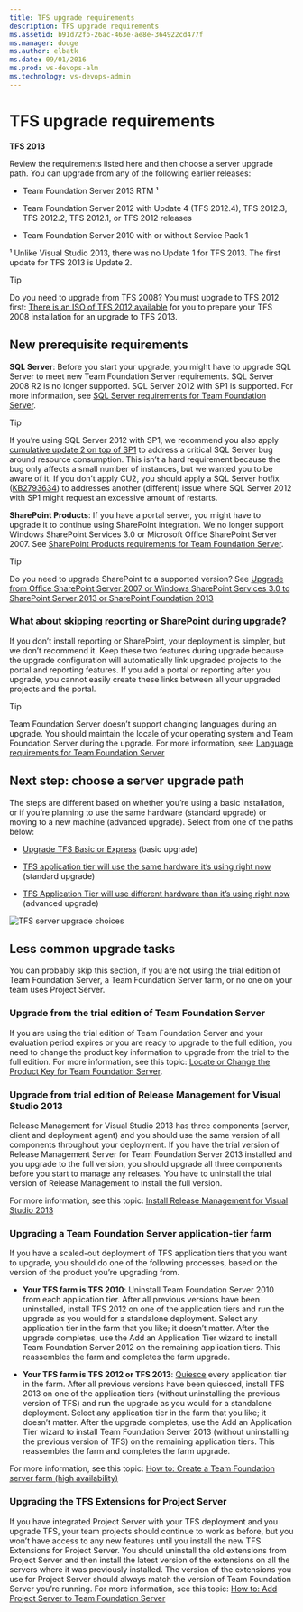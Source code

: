 ```yaml
---
title: TFS upgrade requirements
description: TFS upgrade requirements
ms.assetid: b91d72fb-26ac-463e-ae8e-364922cd477f
ms.manager: douge
ms.author: elbatk
ms.date: 09/01/2016
ms.prod: vs-devops-alm
ms.technology: vs-devops-admin
---
```


# TFS upgrade requirements

**TFS 2013**

Review the requirements listed here and then choose a server upgrade path. You can upgrade from any of the following earlier releases:

-   Team Foundation Server 2013 RTM ¹

-   Team Foundation Server 2012 with Update 4 (TFS 2012.4), TFS 2012.3, TFS 2012.2, TFS 2012.1, or TFS 2012 releases

-   Team Foundation Server 2010 with or without Service Pack 1

¹ Unlike Visual Studio 2013, there was no Update 1 for TFS 2013. The first update for TFS 2013 is Update 2.

> [!TIP]
> Do you need to upgrade from TFS 2008? You must upgrade to TFS 2012 first: [There is an ISO of TFS 2012 available](http://go.microsoft.com/fwlink?linkid=255990) for you to prepare your TFS 2008 installation for an upgrade to TFS 2013.

## New prerequisite requirements

**SQL Server**: Before you start your upgrade, you might have to upgrade SQL Server to meet new Team Foundation Server requirements. SQL Server 2008 R2 is no longer supported. SQL Server 2012 with SP1 is supported. For more information, see [SQL Server requirements for Team Foundation Server](/tfs/requirements#sql-server).

> [!TIP]
> If you’re using SQL Server 2012 with SP1, we recommend you also apply [cumulative update 2 on top of SP1](http://support.microsoft.com/kb/2790947) to address a critical SQL Server bug around resource consumption. This isn’t a hard requirement because the bug only affects a small number of instances, but we wanted you to be aware of it. If you don’t apply CU2, you should apply a SQL Server hotfix ([KB2793634](http://support.microsoft.com/kb/2793634)) to addresses another (different) issue where SQL Server 2012 with SP1 might request an excessive amount of restarts.

**SharePoint Products**: If you have a portal server, you might have to upgrade it to continue using SharePoint integration. We no longer support Windows SharePoint Services 3.0 or Microsoft Office SharePoint Server 2007. See [SharePoint Products requirements for Team Foundation Server](/tfs/requirements#sharepoint).

> [!TIP]
> Do you need to upgrade SharePoint to a supported version? See [Upgrade from Office SharePoint Server 2007 or Windows SharePoint Services 3.0 to SharePoint Server 2013 or SharePoint Foundation 2013](https://technet.microsoft.com/library/ee947141.aspx)

### What about skipping reporting or SharePoint during upgrade?

If you don’t install reporting or SharePoint, your deployment is simpler, but we don’t recommend it. Keep these two features during upgrade because the upgrade configuration will automatically link upgraded projects to the portal and reporting features. If you add a portal or reporting after you upgrade, you cannot easily create these links between all your upgraded projects and the portal.

> [!TIP]
> Team Foundation Server doesn’t support changing languages during an upgrade. You should maintain the locale of your operating system and Team Foundation Server during the upgrade. For more information, see: [Language requirements for Team Foundation Server](/tfs/requirements#languages)

## Next step: choose a server upgrade path

The steps are different based on whether you’re using a basic installation, or if you’re planning to use the same hardware (standard upgrade) or moving to a new machine (advanced upgrade). Select from one of the paths below:

-    [Upgrade TFS Basic or Express](../express.md)  (basic upgrade)

-    [TFS application tier will use the same hardware it’s using right now](same-app-tier-hardware.md)  (standard upgrade)

-    [TFS Application Tier will use different hardware than it’s using right now](new-app-tier-hardware.md)  (advanced upgrade)

![TFS server upgrade choices](/vsts/install/_img/ic612461.png)

## Less common upgrade tasks

You can probably skip this section, if you are not using the trial edition of Team Foundation Server, a Team Foundation Server farm, or no one on your team uses Project Server.

### Upgrade from the trial edition of Team Foundation Server

If you are using the trial edition of Team Foundation Server and your evaluation period expires or you are ready to upgrade to the full edition, you need to change the product key information to upgrade from the trial to the full edition. For more information, see this topic: [Locate or Change the Product Key for Team Foundation Server](../change-product-key.md).

### Upgrade from trial edition of Release Management for Visual Studio 2013

Release Management for Visual Studio 2013 has three components (server, client and deployment agent) and you should use the same version of all components throughout your deployment. If you have the trial version of Release Management Server for Team Foundation Server 2013 installed and you upgrade to the full version, you should upgrade all three components before you start to manage any releases. You have to uninstall the trial version of Release Management to install the full version.

For more information, see this topic: [Install Release Management for Visual Studio 2013](https://msdn.microsoft.com/en-us/library/dn593700%28v=vs.120%29.aspx)

### Upgrading a Team Foundation Server application-tier farm

If you have a scaled-out deployment of TFS application tiers that you want to upgrade, you should do one of the following processes, based on the version of the product you’re upgrading from.

-   **Your TFS farm is TFS 2010**: Uninstall Team Foundation Server 2010 from each application tier. After all previous versions have been uninstalled, install TFS 2012 on one of the application tiers and run the upgrade as you would for a standalone deployment. Select any application tier in the farm that you like; it doesn’t matter. After the upgrade completes, use the Add an Application Tier wizard to install Team Foundation Server 2012 on the remaining application tiers. This reassembles the farm and completes the farm upgrade.

-   **Your TFS farm is TFS 2012 or TFS 2013**: [Quiesce](../../ref/command-line/tfsservicecontrol-cmd.md) every application tier in the farm. After all previous versions have been quiesced, install TFS 2013 on one of the application tiers (without uninstalling the previous version of TFS) and run the upgrade as you would for a standalone deployment. Select any application tier in the farm that you like; it doesn’t matter. After the upgrade completes, use the Add an Application Tier wizard to install Team Foundation Server 2013 (without uninstalling the previous version of TFS) on the remaining application tiers. This reassembles the farm and completes the farm upgrade.

For more information, see this topic: [How to: Create a Team Foundation server farm (high availability)](/vsts/install/create-tfs-farm.md)

### Upgrading the TFS Extensions for Project Server

If you have integrated Project Server with your TFS deployment and you upgrade TFS, your team projects should continue to work as before, but you won’t have access to any new features until you install the new TFS Extensions for Project Server. You should uninstall the old extensions from Project Server and then install the latest version of the extensions on all the servers where it was previously installed. The version of the extensions you use for Project Server should always match the version of Team Foundation Server you’re running. For more information, see this topic: [How to: Add Project Server to Team Foundation Server](https://msdn.microsoft.com/en-us/library/hh548139(v=vs.120).aspx )
